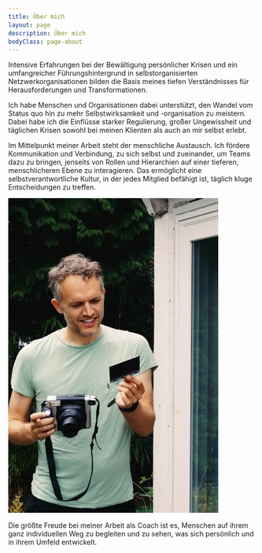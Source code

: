 ```yaml
---
title: Über mich
layout: page
description: Über mich
bodyClass: page-about
---
```


Intensive Erfahrungen bei der Bewältigung persönlicher Krisen und ein umfangreicher Führungshintergrund in selbstorganisierten Netzwerkorganisationen bilden die Basis meines tiefen Verständnisses für Herausforderungen und Transformationen.


Ich habe Menschen und Organisationen dabei unterstützt, den Wandel vom Status quo hin zu mehr Selbstwirksamkeit und -organisation zu meistern. 
Dabei habe ich die Einflüsse starker Regulierung, großer Ungewissheit und täglichen Krisen sowohl bei meinen Klienten als auch an mir selbst erlebt.

Im Mittelpunkt meiner Arbeit steht der menschliche Austausch.
Ich fördere Kommunikation und Verbindung, zu sich selbst und zueinander, um Teams dazu zu bringen, jenseits von Rollen und Hierarchien auf einer tieferen, menschlicheren Ebene zu interagieren. Das ermöglicht eine selbstverantwortliche Kultur, in der jedes Mitglied befähigt ist, täglich kluge Entscheidungen zu treffen. 

![](/images/profil-with-photo.jpeg)

Die größte Freude bei meiner Arbeit als Coach ist es, Menschen auf ihrem ganz individuellen Weg zu begleiten und zu sehen, was sich persönlich und in ihrem Umfeld entwickelt.  

